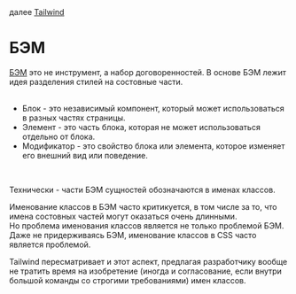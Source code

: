 <div>
далее
<a href="06.md">
Tailwind
</a>
</div>

<h1>БЭМ</h1>

<div>
<a href="https://ru.bem.info/methodology/">БЭМ</a> это не инструмент, а набор договоренностей.
В основе БЭМ лежит идея разделения стилей на состовные части.
</div>

<br/>

<ul>
<li>
Блок - это независимый компонент, который может использоваться в разных частях страницы.
</li>
<li>
Элемент - это часть блока, которая не может использоваться отдельно от блока.
</li>
<li>
Модификатор - это свойство блока или элемента, которое изменяет его внешний вид или поведение.
</li>
</ul>

<br/>

<p>
Технически - части БЭМ сущностей обозначаются в именах классов.
</p>

<p>
Именование классов в БЭМ часто критикуется, в том числе за то, что имена состовных частей могут оказаться очень длинными.
<br/>
Но проблема именования классов является не только проблемой БЭМ.
Даже не придерживаясь БЭМ, именование классов в CSS часто является проблемой.
</p>

<p>
Tailwind пересматривает и этот аспект, предлагая разработчику вообще не тратить время на изобретение (иногда и согласование, если внутри большой команды со строгими требованиями) имен классов.
</p>
